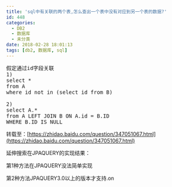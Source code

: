```yaml
---
title: 'sql中有关联的两个表,怎么查出一个表中没有对应到另一个表的数据?'
id: 448
categories:
  - DB2
  - 数据库
  - 未分类
date: 2018-02-28 18:01:13
tags: [db2, 数据库, sql] 
---
```


<pre class="lang:sh decode:true">假定通过id字段关联
1)
select *
from A
where id not in (select id from B)

2)
select A.*
from A LEFT JOIN B ON A.id = B.ID
WHERE B.ID IS NULL</pre>
转载至：[https://zhidao.baidu.com/question/347051067.html](https://zhidao.baidu.com/question/347051067.html)

延伸搜索在JPAQUERY的实现结果：

第1种方法在JPAQUERY没法简单实现

第2种方法JPAQUERY3.0以上的版本才支持.on